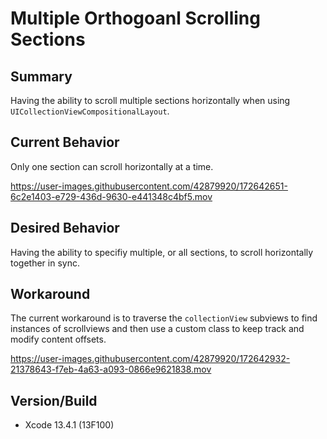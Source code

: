 # Multiple Orthogoanl Scrolling Sections

## Summary 
Having the ability to scroll multiple sections horizontally when using `UICollectionViewCompositionalLayout`.

## Current Behavior
Only one section can scroll horizontally at a time.

https://user-images.githubusercontent.com/42879920/172642651-6c2e1403-e729-436d-9630-e441348c4bf5.mov

## Desired Behavior
Having the ability to specifiy multiple, or all sections, to scroll horizontally together in sync.

## Workaround
The current workaround is to traverse the `collectionView` subviews to find instances of scrollviews and then use a custom class to keep track and modify content offsets.

https://user-images.githubusercontent.com/42879920/172642932-21378643-f7eb-4a63-a093-0866e9621838.mov


## Version/Build
- Xcode 13.4.1 (13F100)
